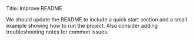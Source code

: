 Title: Improve README

We should update the README to include a quick start section and a small example showing how to run the project. Also consider adding troubleshooting notes for common issues.
